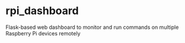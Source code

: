 # rpi_dashboard
Flask-based web dashboard to monitor and run commands on multiple Raspberry Pi devices remotely
